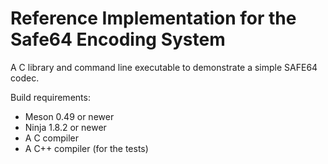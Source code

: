 Reference Implementation for the Safe64 Encoding System
=======================================================

A C library and command line executable to demonstrate a simple SAFE64 codec.

Build requirements:

  * Meson 0.49 or newer
  * Ninja 1.8.2 or newer
  * A C compiler
  * A C++ compiler (for the tests)
